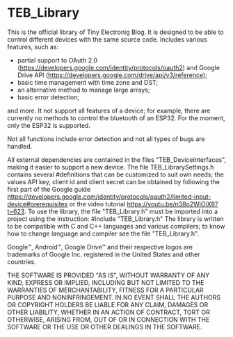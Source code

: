 # TEB_Library
This is the official library of Tiny Electronig Blog. It is designed to be able to control different devices with the same source code. Includes various features, such as:
- partial support to OAuth 2.0 (https://developers.google.com/identity/protocols/oauth2) and Google Drive API (https://developers.google.com/drive/api/v3/reference);
- basic time management with time zone and DST;
- an alternative method to manage large arrays;
- basic error detection;

and more. It not support all features of a device; for example, there are currently no methods to control the bluetooth of an ESP32. For the moment, only the ESP32 is supported.

Not all functions include error detection and not all types of bugs are handled.

All external dependencies are contained in the files "TEB_DeviceInterfaces", making it easier to support a new device.
The file TEB_LibrarySettings.h contains several #definitions that can be customized to suit own needs; the values API key, client id and client secret can be obtained by following the first part of the Google guide https://developers.google.com/identity/protocols/oauth2/limited-input-device#prerequisites or the video tutorial https://youtu.be/n38o2WiOiX8?t=623.
To use the library, the file "TEB_Library.h" must be imported into a project using the instruction: #include "TEB_Library.h"
The library is written to be compatible with C and C++ languages and various compilers; to know how to change language and compiler see the file "TEB_Library.h".

Google™, Android™, Google Drive™ and their respective logos are trademarks of Google Inc. registered in the United States and other countries.

THE SOFTWARE IS PROVIDED "AS IS", WITHOUT WARRANTY OF ANY KIND, EXPRESS OR IMPLIED, INCLUDING BUT NOT LIMITED TO THE WARRANTIES OF MERCHANTABILITY, FITNESS FOR A PARTICULAR PURPOSE AND NONINFRINGEMENT. IN NO EVENT SHALL THE AUTHORS OR COPYRIGHT HOLDERS BE LIABLE FOR ANY CLAIM, DAMAGES OR OTHER LIABILITY, WHETHER IN AN ACTION OF CONTRACT, TORT OR OTHERWISE, ARISING FROM, OUT OF OR IN CONNECTION WITH THE SOFTWARE OR THE USE OR OTHER DEALINGS IN THE SOFTWARE.
